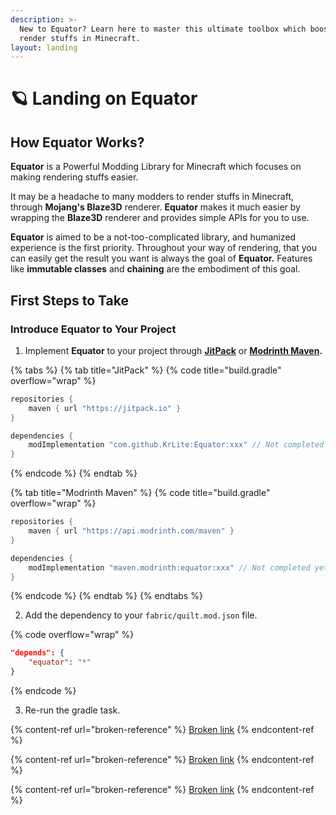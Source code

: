 ```yaml
---
description: >-
  New to Equator? Learn here to master this ultimate toolbox which boosts your
  render stuffs in Minecraft.
layout: landing
---
```


# 🪐 Landing on Equator

## How Equator Works?

**Equator** is a Powerful Modding Library for Minecraft which focuses on making rendering stuffs easier.

It may be a headache to many modders to render stuffs in Minecraft, through **Mojang's Blaze3D** renderer. **Equator** makes it much easier by wrapping the **Blaze3D** renderer and provides simple APIs for you to use.

**Equator** is aimed to be a not-too-complicated library, and humanized experience is the first priority. Throughout your way of rendering, that you can easily get the result you want is always the goal of **Equator.** Features like **immutable classes** and **chaining** are the embodiment of this goal.

## First Steps to Take

### Introduce Equator to Your Project

1. Implement **Equator** to your project through [**JitPack**](https://jitpack.io) or [**Modrinth Maven**](https://api.modrinth.com/maven)**.**

{% tabs %}
{% tab title="JitPack" %}
{% code title="build.gradle" overflow="wrap" %}
```groovy
repositories {
    maven { url "https://jitpack.io" }
}

dependencies {
    modImplementation "com.github.KrLite:Equator:xxx" // Not completed yet
}
```
{% endcode %}
{% endtab %}

{% tab title="Modrinth Maven" %}
{% code title="build.gradle" overflow="wrap" %}
```groovy
repositories {
    maven { url "https://api.modrinth.com/maven" }
}

dependencies {
    modImplementation "maven.modrinth:equator:xxx" // Not completed yet
}
```
{% endcode %}
{% endtab %}
{% endtabs %}

2. Add the dependency to your `fabric/quilt.mod.json` file.

{% code overflow="wrap" %}
```json
"depends": {
    "equator": "*"
}
```
{% endcode %}

3. Re-run the gradle task.

{% content-ref url="broken-reference" %}
[Broken link](broken-reference)
{% endcontent-ref %}

{% content-ref url="broken-reference" %}
[Broken link](broken-reference)
{% endcontent-ref %}

{% content-ref url="broken-reference" %}
[Broken link](broken-reference)
{% endcontent-ref %}
